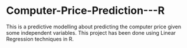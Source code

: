 # Computer-Price-Prediction---R
This is a predictive modelling about predicting the computer price given some independent variables. This project has been done using Linear Regression techniques in R. 
